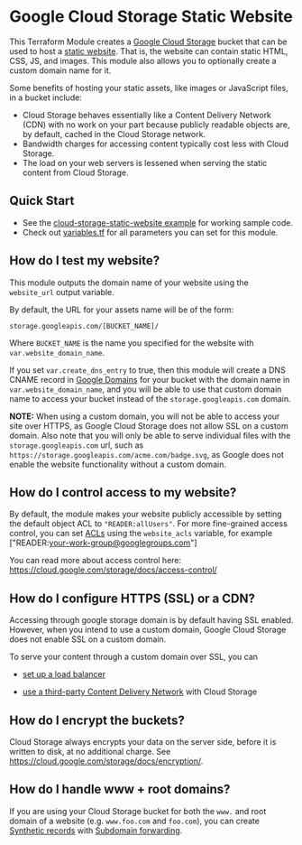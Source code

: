 # Google Cloud Storage Static Website

This Terraform Module creates a [Google Cloud Storage](https://cloud.google.com/storage/) bucket that can be used to host a [static
website](https://cloud.google.com/storage/docs/hosting-static-website). That is, the website can contain static HTML, CSS, JS, and images. This module also allows you to optionally create a custom domain name for it.

Some benefits of hosting your static assets, like images or JavaScript files, in a bucket include:

* Cloud Storage behaves essentially like a Content Delivery Network (CDN) with no work on your part because publicly readable objects are, by default, cached in the Cloud Storage network.
* Bandwidth charges for accessing content typically cost less with Cloud Storage.
* The load on your web servers is lessened when serving the static content from Cloud Storage.



## Quick Start

* See the [cloud-storage-static-website example](/examples/cloud-storage-static-website) for working sample code.
* Check out [variables.tf](variables.tf) for all parameters you can set for this module.



## How do I test my website?

This module outputs the domain name of your website using the `website_url` output variable.

By default, the URL for your assets name will be of the form:

```
storage.googleapis.com/[BUCKET_NAME]/
```

Where `BUCKET_NAME` is the name you specified for the website with `var.website_domain_name`.

If you set `var.create_dns_entry` to true, then this module will create a DNS CNAME record in [Google Domains](https://domains.google/#/) 
for your bucket with the domain name in `var.website_domain_name`, and you will 
be able to use that custom domain name to access your bucket instead of the `storage.googleapis.com` domain.

**NOTE:** When using a custom domain, you will not be able to access your site over HTTPS, as Google Cloud Storage does not allow SSL on a custom domain. Also note that you will only be able to serve individual files with the `storage.googleapis.com` url, such as `https://storage.googleapis.com/acme.com/badge.svg`, as Google does not enable the website functionality without a custom domain.




## How do I control access to my website?

By default, the module makes your website publicly accessible by setting the default object ACL to `"READER:allUsers"`. For more fine-grained access control, you can set [ACLs](https://cloud.google.com/storage/docs/access-control/lists) using the `website_acls`  variable, for example ["READER:your-work-group@googlegroups.com"]  

You can read more about access control here: https://cloud.google.com/storage/docs/access-control/




## How do I configure HTTPS (SSL) or a CDN?

Accessing through google storage domain is by default having SSL enabled. However, when you intend to use a custom domain, Google Cloud Storage does not enable SSL on a custom domain.

To serve your content through a custom domain over SSL, you can 
* [set up a load balancer](https://cloud.google.com/compute/docs/load-balancing/http/adding-a-backend-bucket-to-content-based-load-balancing)

* [use a third-party Content Delivery Network](https://cloudplatform.googleblog.com/2015/09/push-google-cloud-origin-content-out-to-users.html) with Cloud Storage
  <!-- * Serve your static website content from [Firebase Hosting](https://firebase.google.com/docs/hosting/) using the using the [Firebase CDN module](/modules/firebase-cdn). --> 

  


## How do I encrypt the buckets?

Cloud Storage always encrypts your data on the server side, before it is written to disk, at no additional charge. See https://cloud.google.com/storage/docs/encryption/.



## How do I handle www + root domains?

If you are using your Cloud Storage bucket for both the `www.` and root domain of a website (e.g. `www.foo.com` and `foo.com`),
you can create [Synthetic records](https://support.google.com/domains/answer/6069273?hl=en) with [Subdomain forwarding](https://support.google.com/domains/answer/6072198).